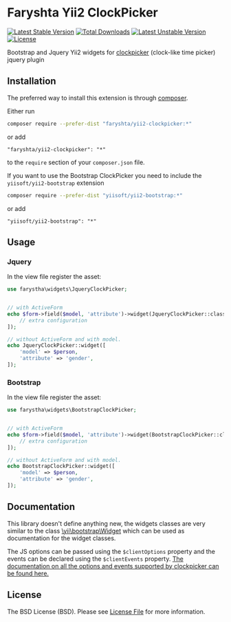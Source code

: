 Faryshta Yii2 ClockPicker
=========================

[![Latest Stable Version](https://poser.pugx.org/faryshta/yii2-clockpicker/v/stable)](https://packagist.org/packages/faryshta/yii2-clockpicker) [![Total Downloads](https://poser.pugx.org/faryshta/yii2-clockpicker/downloads)](https://packagist.org/packages/faryshta/yii2-clockpicker) [![Latest Unstable Version](https://poser.pugx.org/faryshta/yii2-clockpicker/v/unstable)](https://packagist.org/packages/faryshta/yii2-clockpicker) [![License](https://poser.pugx.org/faryshta/yii2-clockpicker/license)](https://packagist.org/packages/faryshta/yii2-clockpicker)

Bootstrap and Jquery Yii2 widgets for [clockpicker](https://github.com/weareoutman/clockpicker)
(clock-like time picker) jquery plugin

## Installation

The preferred way to install this extension is through [composer](http://getcomposer.org/download/).

Either run

```bash
composer require --prefer-dist "faryshta/yii2-clockpicker:*"
```

or add

```
"faryshta/yii2-clockpicker": "*"
```

to the `require` section of your `composer.json` file.

If you want to use the Bootstrap ClockPicker you need to include the
`yiisoft/yii2-bootstrap` extension

```bash
composer require --prefer-dist "yiisoft/yii2-bootstrap:*"
```

or add

```
"yiisoft/yii2-bootstrap": "*"
```


## Usage

### Jquery

In the view file register the asset:

```php
use farystha\widgets\JqueryClockPicker;


// with ActiveForm
echo $form->field($model, 'attribute')->widget(JqueryClockPicker::className() [
    // extra configuration
]);

// without ActiveForm and with model.
echo JqueryClockPicker::widget([
    'model' => $person,
    'attribute' => 'gender',
]);

```

### Bootstrap

In the view file register the asset:

```php
use farystha\widgets\BootstrapClockPicker;


// with ActiveForm
echo $form->field($model, 'attribute')->widget(BootstrapClockPicker::className() [
    // extra configuration
]);

// without ActiveForm and with model.
echo BootstrapClockPicker::widget([
    'model' => $person,
    'attribute' => 'gender',
]);

```

## Documentation

This library doesn't define anything new, the widgets classes are very similar
to the class [\\yii\\bootstrap\\Widget](http://www.yiiframework.com/doc-2.0/yii-bootstrap-widget.html) which can be used as documentation for the widget classes.

The JS options can be passed using the `$clientOptions` property and the events
can be declared using the `$clientEvents` property. [The documentation on all the
options and events supported by clockpicker can be found here.](http://weareoutman.github.io/clockpicker/)

## License

The BSD License (BSD). Please see [License File](LICENSE.md) for more information.
